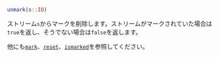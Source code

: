 ```julia
unmark(s::IO)
```

ストリーム`s`からマークを削除します。ストリームがマークされていた場合は`true`を返し、そうでない場合は`false`を返します。

他にも[`mark`](@ref)、[`reset`](@ref)、[`ismarked`](@ref)を参照してください。
